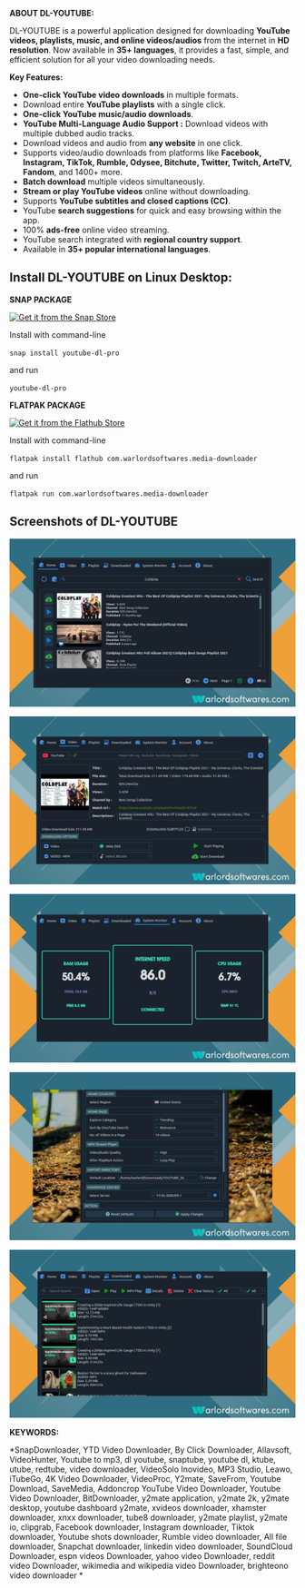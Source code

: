 **ABOUT DL-YOUTUBE:**

DL-YOUTUBE is a powerful application designed for downloading **YouTube videos, playlists, music, and online videos/audios** from the internet in **HD resolution**. Now available in **35+ languages**, it provides a fast, simple, and efficient solution for all your video downloading needs.

**Key Features:**

- **One-click YouTube video downloads** in multiple formats.
- Download entire **YouTube playlists** with a single click.
- **One-click YouTube music/audio downloads**.
-  **YouTube Multi-Language Audio Support :** Download videos with multiple dubbed audio tracks.  
- Download videos and audio from **any website** in one click.
- Supports video/audio downloads from platforms like **Facebook, Instagram, TikTok, Rumble, Odysee, Bitchute, Twitter, Twitch, ArteTV, Fandom**, and 1400+ more.
- **Batch download** multiple videos simultaneously.
- **Stream or play YouTube videos** online without downloading.
- Supports **YouTube subtitles and closed captions (CC)**.
- YouTube **search suggestions** for quick and easy browsing within the app.
- 100% **ads-free** online video streaming.
- YouTube search integrated with **regional country support**.
- Available in **35+ popular international languages**.


## Install DL-YOUTUBE on Linux Desktop:

**SNAP PACKAGE**

[![Get it from the Snap Store](https://snapcraft.io/static/images/badges/en/snap-store-black.svg)](https://snapcraft.io/youtube-dl-pro)

Install with command-line

`snap install youtube-dl-pro`

and run

`youtube-dl-pro`

**FLATPAK PACKAGE**

<a href="https://flathub.org/apps/details/com.warlordsoftwares.media-downloader"><img src="https://flathub.org/assets/badges/flathub-badge-en.png"  height="56" width="186" alt="Get it from the Flathub Store" ></a>

Install with command-line

`flatpak install flathub com.warlordsoftwares.media-downloader`

and run

`flatpak run com.warlordsoftwares.media-downloader`

## Screenshots of DL-YOUTUBE

![DL-YOUTUBE](https://raw.githubusercontent.com/rishabh3354/YOUTUBE-DL-PRO/main/share/screenshots/dl-youtube-warlordsoftwares_1.jpg?raw=true)

![DL-YOUTUBE](https://raw.githubusercontent.com/rishabh3354/YOUTUBE-DL-PRO/main/share/screenshots/dl-youtube-warlordsoftwares_2.jpg?raw=true)

![DL-YOUTUBE](https://raw.githubusercontent.com/rishabh3354/YOUTUBE-DL-PRO/main/share/screenshots/dl-youtube-warlordsoftwares_3.jpg?raw=true)

![DL-YOUTUBE](https://raw.githubusercontent.com/rishabh3354/YOUTUBE-DL-PRO/main/share/screenshots/dl-youtube-warlordsoftwares_4.jpg?raw=true)

![DL-YOUTUBE](https://raw.githubusercontent.com/rishabh3354/YOUTUBE-DL-PRO/main/share/screenshots/dl-youtube-warlordsoftwares_5.jpg?raw=true)

**KEYWORDS:** 


*SnapDownloader, YTD Video Downloader, By Click Downloader, Allavsoft, VideoHunter, Youtube to mp3, dl youtube, snaptube, youtube dl, ktube, utube, redtube, video downloader, VideoSolo Inovideo, MP3 Studio, Leawo, iTubeGo, 4K Video Downloader, VideoProc, Y2mate, SaveFrom, Youtube Download, SaveMedia, Addoncrop YouTube Video Downloader, Youtube Video Downloader, BitDownloader,  y2mate application, y2mate 2k, y2mate desktop, youtube dashboard y2mate, xvideos downloader, xhamster downloader, xnxx downloader, tube8 downloader, y2mate playlist, y2mate io, clipgrab, Facebook downloader, Instagram downloader, Tiktok downloader, Youtube shots downloader, Rumble video downloader, All file downloader, Snapchat downloader, linkedin video downloader, SoundCloud Downloader, espn videos Downloader, yahoo video Downloader, reddit video Downloader, wikimedia and wikipedia video Downloader, brighteono video downloader *
